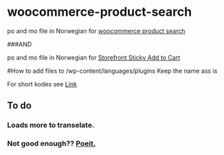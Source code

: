 # woocommerce-product-search
po and mo file in Norwegian for [woocommerce product search](https://woocommerce.com/products/woocommerce-product-search/)

###AND

po and mo file in Norwegian for [Storefront Sticky Add to Cart](https://wordpress.org/plugins/storefront-sticky-add-to-cart/)

#How to
add files to    /wp-content/languages/plugins
Keep the name ass is

For short kodes see [Link](https://docs.woocommerce.com/document/woocommerce-product-search/shortcodes/)

## To do 
### Loads more to transelate. 
### Not good enough?? [Poeit.](https://poedit.net/)
